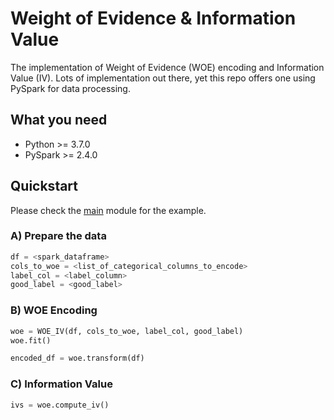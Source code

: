 # Weight of Evidence & Information Value

The implementation of Weight of Evidence (WOE) encoding and Information Value (IV). Lots of implementation out there, yet this repo offers one using PySpark for data processing.

## What you need

<ul>
  <li>Python >= 3.7.0</li>
  <li>PySpark >= 2.4.0</li>
</ul>

## Quickstart

Please check the <a href="https://github.com/albertusk95/weight-of-evidence-spark/blob/master/woe_iv/main.py">main</a> module for the example.

### A) Prepare the data

```python
df = <spark_dataframe>
cols_to_woe = <list_of_categorical_columns_to_encode>
label_col = <label_column>
good_label = <good_label>
```

### B) WOE Encoding

```python
woe = WOE_IV(df, cols_to_woe, label_col, good_label)
woe.fit()

encoded_df = woe.transform(df)
```

### C) Information Value

```python
ivs = woe.compute_iv()
```
